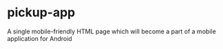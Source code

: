 pickup-app
==========

A single mobile-friendly HTML page which will become a part of a mobile application for Android
